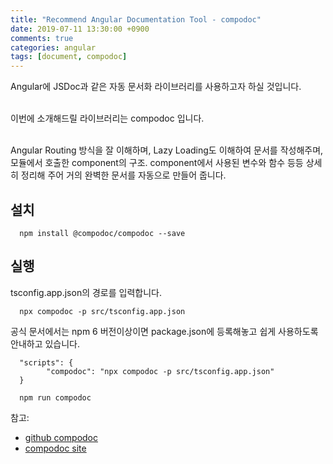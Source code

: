 ```yaml
---
title: "Recommend Angular Documentation Tool - compodoc"
date: 2019-07-11 13:30:00 +0900
comments: true
categories: angular
tags: [document, compodoc]
---
```




Angular에 JSDoc과 같은 자동 문서화 라이브러리를 사용하고자 하실 것입니다.<br><br>

이번에 소개해드릴 라이브러리는 compodoc 입니다.<br><br>

Angular Routing 방식을 잘 이해하며, Lazy Loading도 이해하여 문서를 작성해주며, 모듈에서 호출한 component의 구조. component에서 사용된 변수와 함수 등등 상세히 정리해 주어 거의 완벽한 문서를 자동으로 만들어 줍니다.<br>



## 설치

      npm install @compodoc/compodoc --save

## 실행
tsconfig.app.json의 경로를 입력합니다.

      npx compodoc -p src/tsconfig.app.json


공식 문서에서는 npm 6 버전이상이면 package.json에 등록해놓고 쉽게 사용하도록 안내하고 있습니다.

      "scripts": {
            "compodoc": "npx compodoc -p src/tsconfig.app.json"
      }

      npm run compodoc



참고: 
- [github compodoc](https://github.com/compodoc/compodoc)
- [compodoc site](https://compodoc.app/guides/getting-started.html)